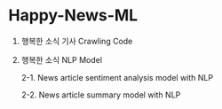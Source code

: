 # Happy-News-ML
1. 행복한 소식 기사 Crawling Code
2. 행복한 소식 NLP Model

   2-1. News article sentiment analysis model with NLP

   2-2. News article summary model with NLP
